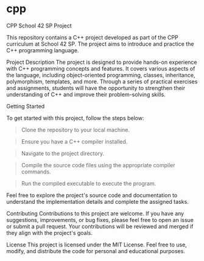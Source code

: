 # cpp

CPP School 42 SP Project

This repository contains a C++ project developed as part of the CPP curriculum at School 42 SP. The project aims to introduce and practice the C++ programming language.

Project Description
The project is designed to provide hands-on experience with C++ programming concepts and features. It covers various aspects of the language, including object-oriented programming, classes, inheritance, polymorphism, templates, and more. Through a series of practical exercises and assignments, students will have the opportunity to strengthen their understanding of C++ and improve their problem-solving skills.

Getting Started

To get started with this project, follow the steps below:

> Clone the repository to your local machine.

> Ensure you have a C++ compiler installed.

> Navigate to the project directory.

> Compile the source code files using the appropriate compiler commands.

> Run the compiled executable to execute the program.

Feel free to explore the project's source code and documentation to understand the implementation details and complete the assigned tasks.

Contributing
Contributions to this project are welcome. If you have any suggestions, improvements, or bug fixes, please feel free to open an issue or submit a pull request. Your contributions will be reviewed and merged if they align with the project's goals.

License
This project is licensed under the MIT License. Feel free to use, modify, and distribute the code for personal and educational purposes.
